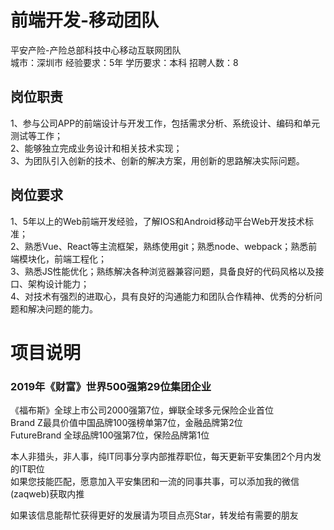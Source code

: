# 前端开发-移动团队
平安产险-产险总部科技中心移动互联网团队  
城市：深圳市 经验要求：5年 学历要求：本科  招聘人数：8

## 岗位职责
1、参与公司APP的前端设计与开发工作，包括需求分析、系统设计、编码和单元测试等工作；   
2、能够独立完成业务设计和相关技术实现；   
3、为团队引入创新的技术、创新的解决方案，用创新的思路解决实际问题。

## 岗位要求
1、5年以上的Web前端开发经验，了解IOS和Android移动平台Web开发技术标准；   
2、熟悉Vue、React等主流框架，熟练使用git；熟悉node、webpack；熟悉前端模块化，前端工程化；   
3、熟悉JS性能优化；熟练解决各种浏览器兼容问题，具备良好的代码风格以及接口、架构设计能力；   
4、对技术有强烈的进取心，具有良好的沟通能力和团队合作精神、优秀的分析问题和解决问题的能力。

# 项目说明

### 2019年《财富》世界500强第29位集团企业
《福布斯》全球上市公司2000强第7位，蝉联全球多元保险企业首位  
Brand Z最具价值中国品牌100强榜单第7位，金融品牌第2位  
FutureBrand 全球品牌100强第7位，保险品牌第1位

本人非猎头，非人事，纯IT同事分享内部推荐职位，每天更新平安集团2个月内发的IT职位  
如果您技能匹配，愿意加入平安集团和一流的同事共事，可以添加我的微信(zaqweb)获取内推 

如果该信息能帮忙获得更好的发展请为项目点亮Star，转发给有需要的朋友




